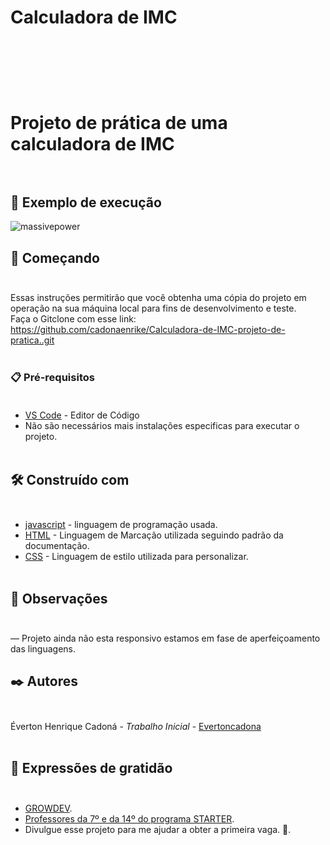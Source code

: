 <h1> Calculadora de IMC <h1/><br><br>


 Projeto de prática de uma calculadora de IMC <br><br>
 ## 🚀 Exemplo de execução <br>
![massivepower](https://user-images.githubusercontent.com/95323804/226181540-a44e61e0-e14f-48f0-b6df-386d204899db.gif)
## 🚀 Começando <br><br>
Essas instruções permitirão que você obtenha uma cópia do projeto em operação na sua máquina local para fins de desenvolvimento e teste. <br>
Faça o Gitclone com esse link: https://github.com/cadonaenrike/Calculadora-de-IMC-projeto-de-pratica..git<br><br>
### 📋 Pré-requisitos<br><br>
* [VS Code](https://code.visualstudio.com/) - Editor de Código<br>
* Não são necessários mais instalações especificas para executar o projeto.<br><br>
## 🛠️ Construído com <br><br>
* [javascript](https://www.javascript.com/) - linguagem de programação usada.<br>
* [HTML](https://html.com/document/) - Linguagem de Marcação utilizada seguindo padrão da documentação.<br>
* [CSS](https://developer.mozilla.org/en-US/docs/Web/CSS) - Linguagem de estilo utilizada para personalizar.<br><br>
## 🔧 Observações <br><br>
 — Projeto ainda não esta responsivo estamos em fase de aperfeiçoamento das linguagens.
## ✒️ Autores <br><br>
Éverton Henrique Cadoná - *Trabalho Inicial* - [Evertoncadona](https://github.com/cadonaenrike)<br><br>
## 🎁 Expressões de gratidão<br><br>
* [GROWDEV](https://www.growdev.com.br/).
* [Professores da 7º e da 14º do programa STARTER](https://www.growdev.com.br/).
* Divulgue esse projeto para me ajudar a obter a primeira vaga. 📢.<br><br>

